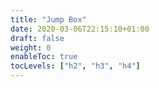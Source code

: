 ```yaml
---
title: "Jump Box"
date: 2020-03-06T22:15:10+01:00
draft: false
weight: 0
enableToc: true
tocLevels: ["h2", "h3", "h4"]
---
```

